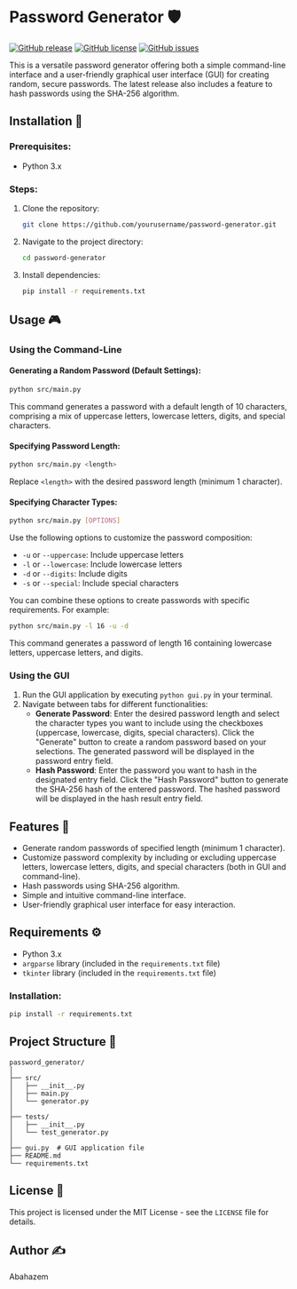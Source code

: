 
# Password Generator 🛡️

[![GitHub release](https://img.shields.io/badge/release-v0.2.0-blue.svg)](https://github.com/dom557/password-generator/releases/tag/v0.2.0)
[![GitHub license](https://img.shields.io/github/license/dom557/password-generator.svg)](https://github.com/dom557/password-generator/blob/master/LICENSE)
[![GitHub issues](https://img.shields.io/github/issues/dom557/password-generator.svg)](https://github.com/dom557/password-generator/issues)

This is a versatile password generator offering both a simple command-line interface and a user-friendly graphical user interface (GUI) for creating random, secure passwords. The latest release also includes a feature to hash passwords using the SHA-256 algorithm.

## Installation 🚀

### Prerequisites:

- Python 3.x

### Steps:

1. Clone the repository:

   ```bash
   git clone https://github.com/yourusername/password-generator.git
   ```
2. Navigate to the project directory:

   ```bash
   cd password-generator
   ```
3. Install dependencies:

   ```bash
   pip install -r requirements.txt
   ```

## Usage 🎮

### Using the Command-Line

#### Generating a Random Password (Default Settings):

```bash
python src/main.py
```

This command generates a password with a default length of 10 characters, comprising a mix of uppercase letters, lowercase letters, digits, and special characters.

#### Specifying Password Length:

```bash
python src/main.py <length>
```

Replace `<length>` with the desired password length (minimum 1 character).

#### Specifying Character Types:

```bash
python src/main.py [OPTIONS]
```

Use the following options to customize the password composition:

- `-u` or `--uppercase`: Include uppercase letters
- `-l` or `--lowercase`: Include lowercase letters
- `-d` or `--digits`: Include digits
- `-s` or `--special`: Include special characters

You can combine these options to create passwords with specific requirements. For example:

```bash
python src/main.py -l 16 -u -d
```

This command generates a password of length 16 containing lowercase letters, uppercase letters, and digits.

### Using the GUI

1. Run the GUI application by executing `python gui.py` in your terminal.
2. Navigate between tabs for different functionalities:
   - **Generate Password**: Enter the desired password length and select the character types you want to include using the checkboxes (uppercase, lowercase, digits, special characters). Click the "Generate" button to create a random password based on your selections. The generated password will be displayed in the password entry field.
   - **Hash Password**: Enter the password you want to hash in the designated entry field. Click the "Hash Password" button to generate the SHA-256 hash of the entered password. The hashed password will be displayed in the hash result entry field.

## Features 🌟

- Generate random passwords of specified length (minimum 1 character).
- Customize password complexity by including or excluding uppercase letters, lowercase letters, digits, and special characters (both in GUI and command-line).
- Hash passwords using SHA-256 algorithm.
- Simple and intuitive command-line interface.
- User-friendly graphical user interface for easy interaction.

## Requirements ⚙️

- Python 3.x
- `argparse` library (included in the `requirements.txt` file)
- `tkinter` library (included in the `requirements.txt` file)

### Installation:

```bash
pip install -r requirements.txt
```

## Project Structure 📁

```plaintext
password_generator/
│
├── src/
│   ├── __init__.py
│   ├── main.py
│   └── generator.py
│
├── tests/
│   ├── __init__.py
│   └── test_generator.py
│
├── gui.py  # GUI application file
├── README.md
└── requirements.txt
```

## License 📝

This project is licensed under the MIT License - see the `LICENSE` file for details.

## Author ✍️

Abahazem
